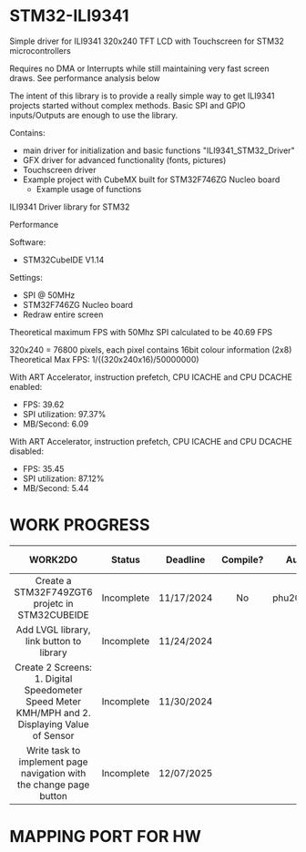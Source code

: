 # STM32-ILI9341
Simple driver for ILI9341 320x240 TFT LCD with Touchscreen for STM32 microcontrollers

Requires no DMA or Interrupts while still maintaining very fast screen draws. See performance analysis below

The intent of this library is to provide a really simple way to get ILI9341 projects started without complex methods.
Basic SPI and GPIO inputs/Outputs are enough to use the library.

Contains:
  - main driver for initialization and basic functions "ILI9341_STM32_Driver"
  - GFX driver for advanced functionality (fonts, pictures)
  - Touchscreen driver
  - Example project with CubeMX built for STM32F746ZG Nucleo board
    - Example usage of functions


ILI9341 Driver library for STM32


Performance

Software:
  - STM32CubeIDE V1.14

Settings:	
  - SPI @ 50MHz 
  - STM32F746ZG Nucleo board
  - Redraw entire screen

  Theoretical maximum FPS with 50Mhz SPI calculated to be 40.69 FPS
  
  320x240 = 76800 pixels, each pixel contains 16bit colour information (2x8)
  Theoretical Max FPS: 1/((320x240x16)/50000000)

With ART Accelerator, instruction prefetch, CPU ICACHE and CPU DCACHE enabled:

 - FPS:							39.62
 - SPI utilization:					97.37%
 - MB/Second:						6.09

With ART Accelerator, instruction prefetch, CPU ICACHE and CPU DCACHE disabled:

 - FPS:							35.45
 - SPI utilization:					87.12%
 - MB/Second:						5.44




# WORK PROGRESS

|           **WORK2DO**                                                                        |**Status**|**Deadline**|**Compile?**|**Author**|  **Necessary level**  |
|:--------------------------------------------------------------------------------------------:|:--------:|:----------:|:----------:|:--------:|:---------------------:|
|      Create a STM32F749ZGT6 projetc in STM32CUBEIDE                                          |Incomplete| 11/17/2024 |     No     |phu2011831|    Necessary          |
|      Add LVGL library, link button to library                                                |Incomplete| 11/24/2024 |            |          |    Unnecessary        |
|Create 2 Screens: 1. Digital Speedometer Speed Meter KMH/MPH and 2. Displaying Value of Sensor|Incomplete| 11/30/2024 |            |          |    Necessary          |
|      Write task to implement page navigation with the change page button                     |Incomplete| 12/07/2025 |            |          |    Necessary          |


# MAPPING PORT FOR HW
